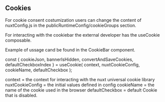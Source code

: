 ## Cookies
For cookie consent costumization users can change the content of nuxtConfig.js in the publicRuntimeConfig/cookieGroups section.

For interacting with the cookiebar the external developer has the useCookie composable.

Example of ussage cand be found in the CookieBar component.

const { cookieJson, bannerIsHidden, convertAndSaveCookies, defaultCheckboxIndex } = useCookie(
    context,
    nuxtCookieConfig,
    cookieName,
    defaultCheckbox
);

context = the context for interacting with the nuxt universal cookie library
nuxtCookieConfig = the initial values defined in config
cookieName = the name of the cookie used in the browser
defaultCheckbox = default Cookie that is disabled.